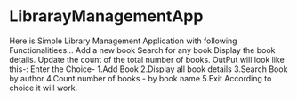 # LibrarayManagementApp
Here is Simple Library Management Application with following Functionalitiees...
Add a new book
Search for any book
Display the book details.
Update the count of the total number of books.
OutPut will look like this-:
Enter the Choice-
1.Add Book
2.Display all book details
3.Search Book by author
4.Count number of books - by book name
5.Exit
According to choice it will work.
